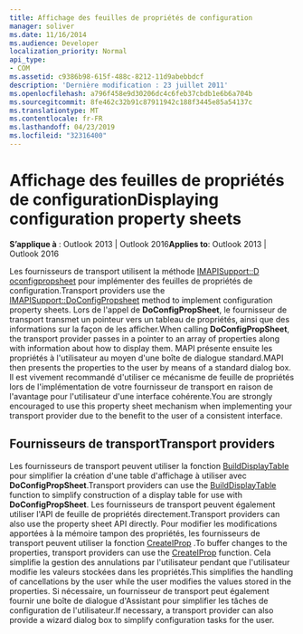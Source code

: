 ```yaml
---
title: Affichage des feuilles de propriétés de configuration
manager: soliver
ms.date: 11/16/2014
ms.audience: Developer
localization_priority: Normal
api_type:
- COM
ms.assetid: c9386b98-615f-488c-8212-11d9abebbdcf
description: 'Dernière modification : 23 juillet 2011'
ms.openlocfilehash: a796f458e9d30206dc4c6feb37cbdb1e6b6a704b
ms.sourcegitcommit: 8fe462c32b91c87911942c188f3445e85a54137c
ms.translationtype: MT
ms.contentlocale: fr-FR
ms.lasthandoff: 04/23/2019
ms.locfileid: "32316400"
---
```

# <a name="displaying-configuration-property-sheets"></a><span data-ttu-id="24e0b-103">Affichage des feuilles de propriétés de configuration</span><span class="sxs-lookup"><span data-stu-id="24e0b-103">Displaying configuration property sheets</span></span>

<span data-ttu-id="24e0b-104">**S’applique à** : Outlook 2013 | Outlook 2016</span><span class="sxs-lookup"><span data-stu-id="24e0b-104">**Applies to**: Outlook 2013 | Outlook 2016</span></span> 
  
<span data-ttu-id="24e0b-105">Les fournisseurs de transport utilisent la méthode [IMAPISupport::D oconfigpropsheet](imapisupport-doconfigpropsheet.md) pour implémenter des feuilles de propriétés de configuration.</span><span class="sxs-lookup"><span data-stu-id="24e0b-105">Transport providers use the [IMAPISupport::DoConfigPropsheet](imapisupport-doconfigpropsheet.md) method to implement configuration property sheets.</span></span> <span data-ttu-id="24e0b-106">Lors de l'appel de **DoConfigPropSheet**, le fournisseur de transport transmet un pointeur vers un tableau de propriétés, ainsi que des informations sur la façon de les afficher.</span><span class="sxs-lookup"><span data-stu-id="24e0b-106">When calling **DoConfigPropSheet**, the transport provider passes in a pointer to an array of properties along with information about how to display them.</span></span> <span data-ttu-id="24e0b-107">MAPI présente ensuite les propriétés à l'utilisateur au moyen d'une boîte de dialogue standard.</span><span class="sxs-lookup"><span data-stu-id="24e0b-107">MAPI then presents the properties to the user by means of a standard dialog box.</span></span> <span data-ttu-id="24e0b-108">Il est vivement recommandé d'utiliser ce mécanisme de feuille de propriétés lors de l'implémentation de votre fournisseur de transport en raison de l'avantage pour l'utilisateur d'une interface cohérente.</span><span class="sxs-lookup"><span data-stu-id="24e0b-108">You are strongly encouraged to use this property sheet mechanism when implementing your transport provider due to the benefit to the user of a consistent interface.</span></span>
  
## <a name="transport-providers"></a><span data-ttu-id="24e0b-109">Fournisseurs de transport</span><span class="sxs-lookup"><span data-stu-id="24e0b-109">Transport providers</span></span>

<span data-ttu-id="24e0b-110">Les fournisseurs de transport peuvent utiliser la fonction [BuildDisplayTable](builddisplaytable.md) pour simplifier la création d'une table d'affichage à utiliser avec **DoConfigPropSheet**.</span><span class="sxs-lookup"><span data-stu-id="24e0b-110">Transport providers can use the [BuildDisplayTable](builddisplaytable.md) function to simplify construction of a display table for use with **DoConfigPropSheet**.</span></span> <span data-ttu-id="24e0b-111">Les fournisseurs de transport peuvent également utiliser l'API de feuille de propriétés directement.</span><span class="sxs-lookup"><span data-stu-id="24e0b-111">Transport providers can also use the property sheet API directly.</span></span> <span data-ttu-id="24e0b-112">Pour modifier les modifications apportées à la mémoire tampon des propriétés, les fournisseurs de transport peuvent utiliser la fonction [CreateIProp](createiprop.md) .</span><span class="sxs-lookup"><span data-stu-id="24e0b-112">To buffer changes to the properties, transport providers can use the [CreateIProp](createiprop.md) function.</span></span> <span data-ttu-id="24e0b-113">Cela simplifie la gestion des annulations par l'utilisateur pendant que l'utilisateur modifie les valeurs stockées dans les propriétés.</span><span class="sxs-lookup"><span data-stu-id="24e0b-113">This simplifies the handling of cancellations by the user while the user modifies the values stored in the properties.</span></span> <span data-ttu-id="24e0b-114">Si nécessaire, un fournisseur de transport peut également fournir une boîte de dialogue d'Assistant pour simplifier les tâches de configuration de l'utilisateur.</span><span class="sxs-lookup"><span data-stu-id="24e0b-114">If necessary, a transport provider can also provide a wizard dialog box to simplify configuration tasks for the user.</span></span> 
  

